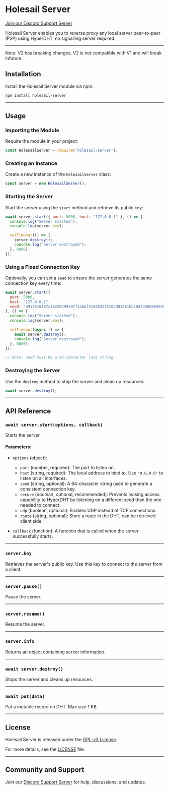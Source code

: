# Holesail Server

[Join our Discord Support Server](https://discord.gg/TQVacE7Vnj)

Holesail Server enables you to reverse proxy any local server peer-to-peer (P2P) using HyperDHT, no signalling server
required.

----------

Note: V2 has breaking changes, V2 is not compatible with V1 and will break infuture.

## Installation

Install the Holesail Server module via npm:

```bash
npm install holesail-server
```

----------

## Usage

### Importing the Module

Require the module in your project:

```javascript
const HolesailServer = require('holesail-server');
```

### Creating an Instance

Create a new instance of the `HolesailServer` class:

```javascript
const server = new HolesailServer();
```

### Starting the Server

Start the server using the `start` method and retrieve its public key:

```javascript
await server.start({ port: 5000, host: "127.0.0.1" }, () => {
  console.log("Server started");
  console.log(server.key);

  setTimeout(() => {
    server.destroy();
    console.log("Server destroyed");
  }, 6000);
});

```

### Using a Fixed Connection Key

Optionally, you can set a `seed` to ensure the server generates the same connection key every time:

```javascript
await server.start({
  port: 5000,
  host: "127.0.0.1",
  seed: "4917816487c1822049939ff1abbf515663275105d01361bbc84fe2000e594539"
}, () => {
  console.log("Server started");
  console.log(server.key);

  setTimeout(async () => {
    await server.destroy();
    console.log("Server destroyed");
  }, 6000);
});

// Note: seed must be a 64-character long string.

```

### Destroying the Server

Use the `destroy` method to stop the server and clean up resources:

```javascript
await server.destroy();
```

----------

## API Reference

### `await server.start(options, callback)`

Starts the server

#### Parameters:

- `options` (object):

    - `port` (number, required): The port to listen on.
    - `host` (string, required): The local address to bind to. Use `"0.0.0.0"` to listen on all interfaces.
    - `seed` (string, optional): A 64-character string used to generate a consistent connection key.
    - `secure` (boolean, optional, recommended): Prevents leaking access capability to HyperDHT by listening on a
      different seed than the one needed to connect.
    - `udp` (boolean, optional): Enables UDP instead of TCP connections.
    - `route` (string, optional): Store a route in the DHT, can be retrieved client side
- `callback` (function): A function that is called when the server successfully starts.

----------

### `server.key`

Retrieves the server's public key. Use this key to connect to the server from a client.

----------

### `server.pause()`

Pause the server.

----------

### `server.resume()`

Resume the server.

----------

### `server.info`

Returns an object containing server information.

----------

### `await server.destroy()`

Stops the server and cleans up resources.

----------

### `await put(data)`
Put a mutable record on DHT. Max size 1 KB

----------

## License

Holesail Server is released under the [GPL-v3 License](https://www.gnu.org/licenses/gpl-3.0.en.html).

For more details, see the [LICENSE](https://www.gnu.org/licenses/gpl-3.0.en.html) file.

----------

## Community and Support

Join our [Discord Support Server](https://discord.gg/TQVacE7Vnj) for help, discussions, and updates.
